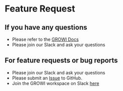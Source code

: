 # Feature Request

## If you have any questions

- Please refer to the [GROWI Docs](https://docs.growi.org/en/)
- Please join our Slack and ask your questions

## For feature requests or bug reports

- Please join our Slack and ask your questions
- Please submit an [Issue](https://github.com/weseek/growi/issues) to GitHub.
- Join the GROWI workspace on Slack [here](https://communityinviter.com/apps/wsgrowi/invite)
